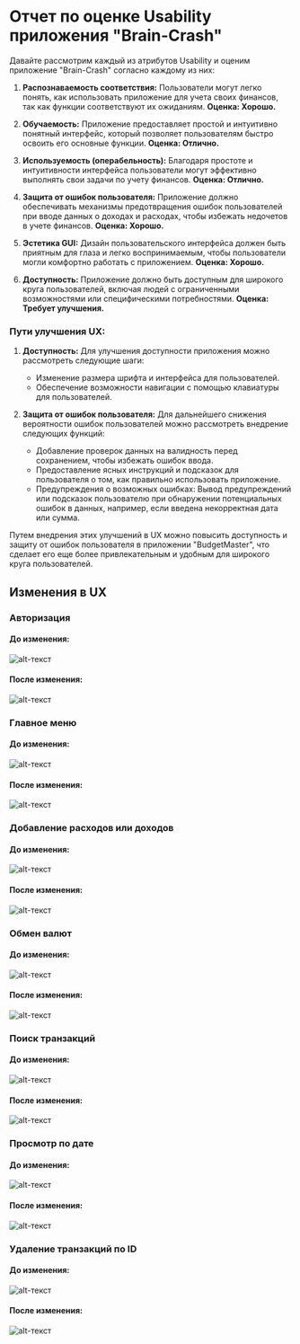 # Отчет по оценке Usability приложения "Brain-Crash"

Давайте рассмотрим каждый из атрибутов Usability и оценим приложение "Brain-Crash" согласно каждому из них:

1. **Распознаваемость соответствия:** Пользователи могут легко понять, как использовать приложение для учета своих финансов, так как функции соответствуют их ожиданиям. **Оценка: Хорошо.**

2. **Обучаемость:** Приложение предоставляет простой и интуитивно понятный интерфейс, который позволяет пользователям быстро освоить его основные функции. **Оценка: Отлично.**

3. **Используемость (операбельность):** Благодаря простоте и интуитивности интерфейса пользователи могут эффективно выполнять свои задачи по учету финансов. **Оценка: Отлично.**

4. **Защита от ошибок пользователя:** Приложение должно обеспечивать механизмы предотвращения ошибок пользователей при вводе данных о доходах и расходах, чтобы избежать недочетов в учете финансов. **Оценка: Хорошо.**

5. **Эстетика GUI:** Дизайн пользовательского интерфейса должен быть приятным для глаза и легко воспринимаемым, чтобы пользователи могли комфортно работать с приложением. **Оценка: Хорошо.**

6. **Доступность:** Приложение должно быть доступным для широкого круга пользователей, включая людей с ограниченными возможностями или специфическими потребностями. **Оценка: Требует улучшения.**

### Пути улучшения UX:

1. **Доступность:** Для улучшения доступности приложения можно рассмотреть следующие шаги:
   - Изменение размера шрифта и интерфейса для пользователей.
   - Обеспечение возможности навигации с помощью клавиатуры для пользователей.

2. **Защита от ошибок пользователя:** Для дальнейшего снижения вероятности ошибок пользователей можно рассмотреть внедрение следующих функций:
   - Добавление проверок данных на валидность перед сохранением, чтобы избежать ошибок ввода.
   - Предоставление ясных инструкций и подсказок для пользователя о том, как правильно использовать приложение.
   - Предупреждения о возможных ошибках: Вывод предупреждений или подсказок пользователю при обнаружении потенциальных ошибок в данных, например, если введена некорректная дата или сумма.
     
Путем внедрения этих улучшений в UX можно повысить доступность и защиту от ошибок пользователя в приложении "BudgetMaster", что сделает его еще более привлекательным и удобным для широкого круга пользователей.

## Изменения в UX
### Авторизация
#### До изменения:
![alt-текст](https://github.com/mikhailkaravai/BudgetMaster/blob/main/Documentation/Improvements/%D0%90%D0%B2%D1%82%D0%BE%D1%80%D0%B8%D0%B7%D0%B0%D1%86%D0%B8%D1%8F%20%D0%94%D0%9E.png)
#### После изменения:
![alt-текст](https://github.com/mikhailkaravai/BudgetMaster/blob/main/Documentation/Improvements/%D0%90%D0%B2%D1%82%D0%BE%D1%80%D0%B8%D0%B7%D0%B0%D1%86%D0%B8%D1%8F%20%D0%9F%D0%9E%D0%A1%D0%9B%D0%95.jpg)

### Главное меню
#### До изменения:
![alt-текст](https://github.com/mikhailkaravai/BudgetMaster/blob/main/Documentation/Improvements/%D0%93%D0%BB%D0%B0%D0%B2%D0%BD%D0%BE%D0%B5%20%D0%BC%D0%B5%D0%BD%D1%8E%20%D0%94%D0%9E.png)
#### После изменения:
![alt-текст](https://github.com/mikhailkaravai/BudgetMaster/blob/main/Documentation/Improvements/%D0%93%D0%BB%D0%B0%D0%B2%D0%BD%D0%BE%D0%B5%20%D0%BC%D0%B5%D0%BD%D1%8E%20%D0%9F%D0%9E%D0%A1%D0%9B%D0%95.jpg)

### Добавление расходов или доходов
#### До изменения:
![alt-текст](https://github.com/mikhailkaravai/BudgetMaster/blob/main/Documentation/Improvements/%D0%93%D0%BB%D0%B0%D0%B2%D0%BD%D0%BE%D0%B5%20%D0%BC%D0%B5%D0%BD%D1%8E%20%D0%94%D0%9E.png)
#### После изменения:
![alt-текст](https://github.com/mikhailkaravai/BudgetMaster/blob/main/Documentation/Improvements/%D0%94%D0%BE%D0%B1%D0%B0%D0%B2%D0%BB%D0%B5%D0%BD%D0%B8%D0%B5%20%D0%9F%D0%9E%D0%A1%D0%9B%D0%95.jpg)

### Обмен валют
#### До изменения:
![alt-текст](https://github.com/mikhailkaravai/BudgetMaster/blob/main/Documentation/Improvements/%D0%98%D0%B7%D0%BC%D0%B5%D0%BD%D0%B5%D0%BD%D0%B8%D0%B5%20%D0%B2%D0%B0%D0%BB%D1%8E%D1%82%D1%8B%20%D0%94%D0%9E.png)
#### После изменения:
![alt-текст](https://github.com/mikhailkaravai/BudgetMaster/blob/main/Documentation/Improvements/%D0%98%D0%B7%D0%BC%D0%B5%D0%BD%D0%B5%D0%BD%D0%B8%D0%B5%20%D0%B2%D0%B0%D0%BB%D1%8E%D1%82%D1%8B%20%D0%9F%D0%9E%D0%A1%D0%9B%D0%952.jpg)

### Поиск транзакций
#### До изменения:
![alt-текст](https://github.com/mikhailkaravai/BudgetMaster/blob/main/Documentation/Improvements/%D0%98%D0%B7%D0%BC%D0%B5%D0%BD%D0%B5%D0%BD%D0%B8%D0%B5%20%D0%B2%D0%B0%D0%BB%D1%8E%D1%82%D1%8B%20%D0%94%D0%9E.png)
#### После изменения:
![alt-текст](https://github.com/mikhailkaravai/BudgetMaster/blob/main/Documentation/Improvements/%D0%9F%D0%BE%D0%B8%D1%81%D0%BA%20%D1%82%D1%80%D0%B0%D0%BD%D0%B7%D0%B0%D0%BA%D1%86%D0%B8%D0%B9%20%D0%9F%D0%9E%D0%A1%D0%9B%D0%95.jpg)

### Просмотр по дате
#### До изменения:
![alt-текст](https://github.com/mikhailkaravai/BudgetMaster/blob/main/Documentation/Improvements/%D0%9F%D1%80%D0%BE%D1%81%D0%BC%D0%BE%D1%82%D1%80%20%D0%BF%D0%BE%20%D0%B4%D0%B0%D1%82%D0%B5%20%D0%94%D0%9E.png)
#### После изменения:
![alt-текст](https://github.com/mikhailkaravai/BudgetMaster/blob/main/Documentation/Improvements/%D0%9F%D1%80%D0%BE%D1%81%D0%BC%D0%BE%D1%82%D1%80%20%D0%BF%D0%BE%20%D0%B4%D0%B0%D1%82%D0%B5%20%D0%9F%D0%9E%D0%A1%D0%9B%D0%95.jpg)

### Удаление транзакций по ID
#### До изменения:
![alt-текст](https://github.com/mikhailkaravai/BudgetMaster/blob/main/Documentation/Improvements/%D0%A3%D0%B4%D0%B0%D0%B5%D0%BB%D0%B5%D0%BD%D0%B8%D0%B5%20%D0%94%D0%9E.png)
#### После изменения:
![alt-текст](https://github.com/mikhailkaravai/BudgetMaster/blob/main/Documentation/Improvements/%D0%A3%D0%B4%D0%B0%D0%BB%D0%B5%D0%BD%D0%B8%D0%B5%20%D0%9F%D0%9E%D0%A1%D0%9B%D0%95.jpg)
